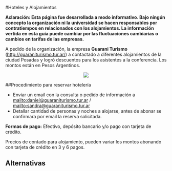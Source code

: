#Hoteles y Alojamientos

**Aclaración: Esta página fue desarrollada a modo informativo. Bajo ningún
concepto la organización ni la universidad se hacen
responsables por contratiempos en relacionados con los alojamientos.
La información vertida en esta guía puede cambiar por las fluctuaciones
cambiarias o cambios en tarifas de las empresas.**

A pedido de la organización, la empresa
**Guarani Turismo** (<http://guaraniturismo.tur.ar/>) a contactado a
diferentes alojamientos de la ciudad Posadas y logró descuentos para los
asistentes a la conferencia. Los montos están en Pesos Argentinos.

<div style="text-align:center">
    <a href="http://guaraniturismo.tur.ar/" target="_blank">
        <img src ="https://github.com/scipy-latinamerica/scipyla2015/raw/master/hotels/imgs/guarani.png" />
    </a>
</div>

##Procedimiento para reservar hotelería

-   Enviar un email con la consulta o pedido de información a
    <mailto:daniel@guaraniturismo.tur.ar> /
    <mailto:sandra@guaraniturismo.tur.ar>
-   Detallar cantidad de personas y noches a alojarse, antes de abonar se
    confirmara por email la reserva solicitada.

**Formas de pago:** Efectivo, depósito bancario y/o pago con tarjeta de crédito.

Precios de contado para alojamiento, pueden variar los montos abonando
con tarjeta de crédito en 3 y 6 pagos.


## Alternativas



